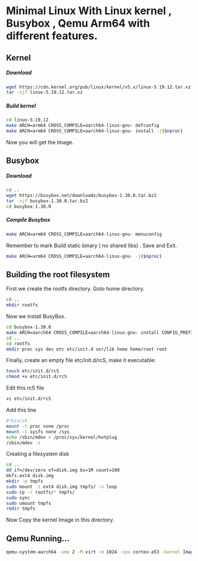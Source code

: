 # Minimal Linux With Linux kernel , Busybox , Qemu Arm64 with different features.



## Kernel

##### Download

```bash
wget https://cdn.kernel.org/pub/linux/kernel/v5.x/linux-5.19.12.tar.xz
tar -xjf linux-5.19.12.tar.xz
```

##### Build kernel

```bash
cd linux-5.19.12
make ARCH=arm64 CROSS_COMPILE=aarch64-linux-gnu- defconfig
make ARCH=arm64 CROSS_COMPILE=aarch64-linux-gnu- install -j($nproc)
```

Now you will get the Image.

## Busybox

##### Download

```bash
cd ..
wget https://busybox.net/downloads/busybox-1.30.0.tar.bz2
tar -xjf busybox-1.30.0.tar.bz2
cd busybox-1.30.0
```

##### Compile Busybox

```bash
make ARCH=arm64 CROSS_COMPILE=aarch64-linux-gnu- menuconfig
```

Remember to mark Build static binary ( no shared libs) . Save and Exit.

```bash
make ARCH=arm64 CROSS_COMPILE=aarch64-linux-gnu- -j($nproc)
```

## Building the root filesystem

First we create the rootfs directory. Goto home directory.

```bash
cd ..
mkdir rootfs
```

Now we install BusyBox.

```bash
cd busybox-1.30.0
make ARCH=aarch64 CROSS_COMPILE=aarch64-linux-gnu- install CONFIG_PREFIX=../rootfs
cd ..
cd rootfs
mkdir proc sys dev etc etc/init.d usr/lib home home/root root
```

Finally, create an empty file etc/init.d/rcS, make it executable:

```bash
touch etc/init.d/rcS
chmod +x etc/init.d/rcS
```

Edit this rcS file

```bash
vi etc/init.d/rcS
```

Add this line

```bash
#!bin/sh
mount -t proc none /proc
mount -t sysfs none /sys
echo /sbin/mdev > /proc/sys/kernel/hotplug
/sbin/mdev -s
```

Creating a filesystem disk

```bash
cd ..
dd if=/dev/zero of=disk.img bs=1M count=100
mkfs.ext4 disk.img
mkdir -p tmpfs
sudo mount -t ext4 disk.img tmpfs/ -o loop
sudo cp -r rootfs/* tmpfs/
sudo sync
sudo umount tmpfs
rmdir tmpfs
```



Now Copy the kernel Image in this directory.

## Qemu Running...

```bash
qemu-system-aarch64 -smp 2 -M virt -m 1024 -cpu cortex-a53 -kernel Image -append 'root=/dev/vda rw console=ttyAMA0' -drive if=none,file=disk.img,id=hd0 -device virtio-blk-device,drive=hd0  -netdev user,id=mynet -device virtio-net-pci,netdev=mynet -nographic
```


